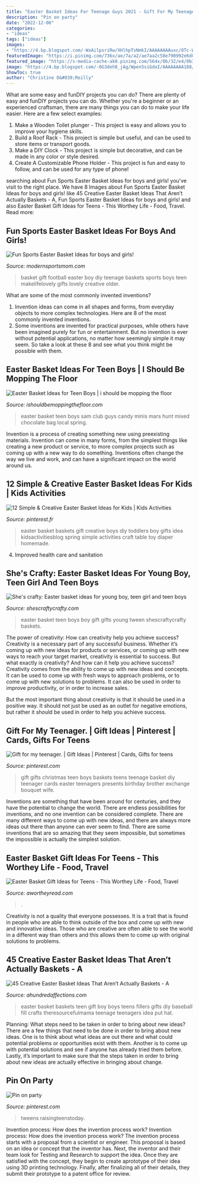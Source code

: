 ```yaml
---
title: "Easter Basket Ideas For Teenage Guys 2021 - Gift For My Teenager."
description: "Pin on party"
date: "2022-12-06"
categories:
- "ideas"
tags: ["ideas"]
images:
- "https://4.bp.blogspot.com/-WxAilpsriRw/XHlhpTsNmkI/AAAAAAAAuxc/8Tc-W62ZHtMCUQAqvBJJLkdVkwjYvgjrgCKgBGAs/s1600/boys%2Beaster%2Bbasket%2Bfillers_zpsh8nsnny5.jpg"
featuredImage: "https://i.pinimg.com/736x/ae/7a/a2/ae7aa2c58e790992e6d07e2bfbeb94eb--paw-patrol-easter-basket-diy-one-year-old-boy-easter-basket.jpg"
featured_image: "https://s-media-cache-ak0.pinimg.com/564x/0b/32/e4/0b32e4d71d0ab3749aa06503b5087954.jpg"
image: "https://4.bp.blogspot.com/-0G3deh8_jAg/Wpen5siGdoI/AAAAAAAA188/b2oFm5i4gPgCkVsK7ah0ICL7oyw1GCCNgCEwYBhgL/s1600/easter%2Bcandy.jpg"
ShowToc: true
author: "Christine O&#039;Reilly"
---
```



What are some easy and funDIY projects you can do?
There are plenty of easy and funDIY projects you can do. Whether you're a beginner or an experienced craftsman, there are many things you can do to make your life easier. Here are a few select examples: 
1. Make a Wooden Toilet plunger - This project is easy and allows you to improve your hygiene skills. 
2. Build a Roof Rack - This project is simple but useful, and can be used to store items or transport goods. 
3. Make a DIY Clock - This project is simple but decorative, and can be made in any color or style desired. 
4. Create A Customizable Phone Holder - This project is fun and easy to follow, and can be used for any type of phone!

	

		
searching about Fun Sports Easter Basket Ideas for boys and girls! you've visit to the right place. We have 8 Images about Fun Sports Easter Basket Ideas for boys and girls! like 45 Creative Easter Basket Ideas That Aren’t Actually Baskets - A, Fun Sports Easter Basket Ideas for boys and girls! and also Easter Basket Gift Ideas for Teens - This Worthey Life - Food, Travel. Read more:
		
    
## Fun Sports Easter Basket Ideas For Boys And Girls!

<img loading=lazy src="https://i1.wp.com/modernsportsmom.com/wp-content/uploads/2018/03/DIY-football-gift-basket.jpg?resize=684%2C1024" onerror="this.onerror=null;this.src='https://tse4.mm.bing.net/th?id=OIP.9PhDBip2DpV50fV1AdUsHgHaLF&amp;pid=15.1';" alt="Fun Sports Easter Basket Ideas for boys and girls!">

_Source: modernsportsmom.com_

>basket gift football easter boy diy teenage baskets sports boys teen makelifelovely gifts lovely creative older. 

	

What are some of the most commonly invented inventions?
1. Invention ideas can come in all shapes and forms, from everyday objects to more complex technologies. Here are 8 of the most commonly invented inventions.
2. Some inventions are invented for practical purposes, while others have been imagined purely for fun or entertainment. But no invention is ever without potential applications, no matter how seemingly simple it may seem. So take a look at these 8 and see what you think might be possible with them.

    
## Easter Basket Ideas For Teen Boys | I Should Be Mopping The Floor

<img loading=lazy src="https://4.bp.blogspot.com/-0G3deh8_jAg/Wpen5siGdoI/AAAAAAAA188/b2oFm5i4gPgCkVsK7ah0ICL7oyw1GCCNgCEwYBhgL/s1600/easter%2Bcandy.jpg" onerror="this.onerror=null;this.src='https://tse3.mm.bing.net/th?id=OIP.Zloqr_AqnxR7S_lC5b26wAHaFj&amp;pid=15.1';" alt="Easter Basket Ideas for Teen Boys | i should be mopping the floor">

_Source: ishouldbemoppingthefloor.com_

>easter basket teen boys sam club guys candy minis mars hunt mixed chocolate bag local spring. 

	

Invention is a process of creating something new using preexisting materials. Invention can come in many forms, from the simplest things like creating a new product or service, to more complex projects such as coming up with a new way to do something. Inventions often change the way we live and work, and can have a significant impact on the world around us.

    
## 12 Simple &amp; Creative Easter Basket Ideas For Kids | Kids Activities

<img loading=lazy src="https://i.pinimg.com/736x/ae/7a/a2/ae7aa2c58e790992e6d07e2bfbeb94eb--paw-patrol-easter-basket-diy-one-year-old-boy-easter-basket.jpg" onerror="this.onerror=null;this.src='https://tse3.mm.bing.net/th?id=OIP.CJR8L6tsV0dmo6ZHfsI-NQHaLH&amp;pid=15.1';" alt="12 Simple &amp; Creative Easter Basket Ideas for Kids | Kids Activities">

_Source: pinterest.fr_

>easter basket baskets gift creative boys diy toddlers boy gifts idea kidsactivitiesblog spring simple activities craft table toy diaper homemade. 

	

4. Improved health care and sanitation 

    
## She&#039;s Crafty: Easter Basket Ideas For Young Boy, Teen Girl And Teen Boys

<img loading=lazy src="https://4.bp.blogspot.com/-WxAilpsriRw/XHlhpTsNmkI/AAAAAAAAuxc/8Tc-W62ZHtMCUQAqvBJJLkdVkwjYvgjrgCKgBGAs/s1600/boys%2Beaster%2Bbasket%2Bfillers_zpsh8nsnny5.jpg" onerror="this.onerror=null;this.src='https://tse2.mm.bing.net/th?id=OIP.KTJSfRz3JSIAnHEOnG5EAAHaJp&amp;pid=15.1';" alt="She&#039;s crafty: Easter basket ideas for young boy, teen girl and teen boys">

_Source: shescraftycrafty.com_

>easter basket teen boys boy gift gifts young tween shescraftycrafty baskets. 

	

The power of creativity: How can creativity help you achieve success?
Creativity is a necessary part of any successful business. Whether it’s coming up with new ideas for products or services, or coming up with new ways to reach your target market, creativity is essential to success. But what exactly is creativity? And how can it help you achieve success?
Creativity comes from the ability to come up with new ideas and concepts. It can be used to come up with fresh ways to approach problems, or to come up with new solutions to problems. It can also be used in order to improve productivity, or in order to increase sales.

But the most important thing about creativity is that it should be used in a positive way. It should not just be used as an outlet for negative emotions, but rather it should be used in order to help you achieve success.

    
## Gift For My Teenager. | Gift Ideas | Pinterest | Cards, Gifts For Teens

<img loading=lazy src="https://s-media-cache-ak0.pinimg.com/564x/0b/32/e4/0b32e4d71d0ab3749aa06503b5087954.jpg" onerror="this.onerror=null;this.src='https://tse2.mm.bing.net/th?id=OIP.K8BrzwRGBgT-IOlOKBlM9AHaJ4&amp;pid=15.1';" alt="Gift for my teenager. | Gift Ideas | Pinterest | Cards, Gifts for teens">

_Source: pinterest.com_

>gift gifts christmas teen boys baskets teens teenage basket diy teenager cards easter teenagers presents birthday brother exchange bouquet wife. 

	

Inventions are something that have been around for centuries, and they have the potential to change the world. There are endless possibilities for inventions, and no one invention can be considered complete. There are many different ways to come up with new ideas, and there are always more ideas out there than anyone can ever seem to find. There are some inventions that are so amazing that they seem impossible, but sometimes the impossible is actually the simplest solution.

    
## Easter Basket Gift Ideas For Teens - This Worthey Life - Food, Travel

<img loading=lazy src="https://i1.wp.com/www.awortheyread.com/wp-content/uploads/2017/03/Teen-Easter-Basket-Gift-Ideas7.jpg?resize=600%2C900&amp;ssl=1" onerror="this.onerror=null;this.src='https://tse3.mm.bing.net/th?id=OIP.CDTJvYhn69WYeenPLz3PQgHaLH&amp;pid=15.1';" alt="Easter Basket Gift Ideas for Teens - This Worthey Life - Food, Travel">

_Source: awortheyread.com_

>. 

	

Creativity is not a quality that everyone possesses. It is a trait that is found in people who are able to think outside of the box and come up with new and innovative ideas. Those who are creative are often able to see the world in a different way than others and this allows them to come up with original solutions to problems.

    
## 45 Creative Easter Basket Ideas That Aren’t Actually Baskets - A

<img loading=lazy src="https://ahundredaffections.com/wp-content/uploads/2020/02/20-Easter-Basket-fillers-for-teen-boys-1-e1458275445993.png" onerror="this.onerror=null;this.src='https://tse3.mm.bing.net/th?id=OIP.fkmRe_E8h7NUB4SenFEcuQAAAA&amp;pid=15.1';" alt="45 Creative Easter Basket Ideas That Aren’t Actually Baskets - A">

_Source: ahundredaffections.com_

>easter basket baskets teen gift boy boys teens fillers gifts diy baseball fill crafts theresourcefulmama teenage teenagers idea put hat. 

	

Planning: What steps need to be taken in order to bring about new ideas?
There are a few things that need to be done in order to bring about new ideas. One is to think about what ideas are out there and what could potential problems or opportunities exist with them. Another is to come up with potential solutions and see if anyone has already tried them before. Lastly, it’s important to make sure that the steps taken in order to bring about new ideas are actually effective in bringing about change.

    
## Pin On Party

<img loading=lazy src="https://i.pinimg.com/originals/0f/18/ca/0f18ca416af02941b8aa2bb50b647f0f.jpg" onerror="this.onerror=null;this.src='https://tse3.mm.bing.net/th?id=OIP.pUKgTsPwx76perhwJW42egAAAA&amp;pid=15.1';" alt="Pin on party">

_Source: pinterest.com_

>tweens raisingteenstoday. 

	

Invention process: How does the invention process work?
Invention process: How does the invention process work?
The invention process starts with a proposal from a scientist or engineer. This proposal is based on an idea or concept that the inventor has. Next, the inventor and their team look for Testing and Research to support the idea. Once they are satisfied with the concept, they begin to create aprototype of their idea using 3D printing technology. Finally, after finalizing all of their details, they submit their prototype to a patent office for review.

